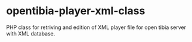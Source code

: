 # opentibia-player-xml-class
PHP class for retriving and edition of XML player file for open tibia server with XML database.
